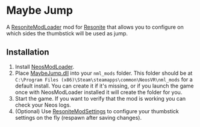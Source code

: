 Maybe Jump
==========

A [ResoniteModLoader](https://github.com/resonite-modding-group/ResoniteModLoader) mod for [Resonite](https://resonite.com/) that allows you to configure on which sides the thumbstick will be  used as jump.

## Installation
1. Install [NeosModLoader](https://github.com/zkxs/NeosModLoader).
2. Place [MaybeJump.dll](https://github.com/Banane9/NeosMaybeJump/releases/latest/download/MaybeJump.dll) into your `nml_mods` folder. This folder should be at `C:\Program Files (x86)\Steam\steamapps\common\NeosVR\nml_mods` for a default install. You can create it if it's missing, or if you launch the game once with NeosModLoader installed it will create the folder for you.
3. Start the game. If you want to verify that the mod is working you can check your Neos logs.
4. (Optional) Use [ResoniteModSettings](https://github.com/badhaloninja/ResoniteModSettings) to configure your thumbstick settings on the fly (respawn after saving changes).
